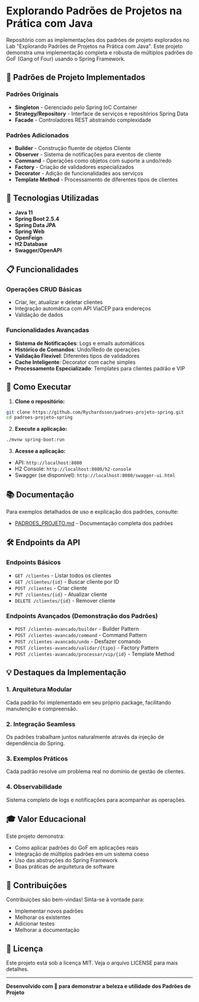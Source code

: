 # Explorando Padrões de Projetos na Prática com Java

Repositório com as implementações dos padrões de projeto explorados no Lab "Explorando Padrões de Projetos na Prática com Java". Este projeto demonstra uma implementação completa e robusta de múltiplos padrões do GoF (Gang of Four) usando o Spring Framework.

## 🎯 Padrões de Projeto Implementados

### Padrões Originais

- **Singleton** - Gerenciado pelo Spring IoC Container
- **Strategy/Repository** - Interface de serviços e repositórios Spring Data
- **Facade** - Controladores REST abstraindo complexidade

### Padrões Adicionados

- **Builder** - Construção fluente de objetos Cliente
- **Observer** - Sistema de notificações para eventos de cliente
- **Command** - Operações como objetos com suporte a undo/redo
- **Factory** - Criação de validadores especializados
- **Decorator** - Adição de funcionalidades aos serviços
- **Template Method** - Processamento de diferentes tipos de clientes

## 🚀 Tecnologias Utilizadas

- **Java 11**
- **Spring Boot 2.5.4**
- **Spring Data JPA**
- **Spring Web**
- **OpenFeign**
- **H2 Database**
- **Swagger/OpenAPI**

## 📋 Funcionalidades

### Operações CRUD Básicas

- Criar, ler, atualizar e deletar clientes
- Integração automática com API ViaCEP para endereços
- Validação de dados

### Funcionalidades Avançadas

- **Sistema de Notificações**: Logs e emails automáticos
- **Histórico de Comandos**: Undo/Redo de operações
- **Validação Flexível**: Diferentes tipos de validadores
- **Cache Inteligente**: Decorator com cache simples
- **Processamento Especializado**: Templates para clientes padrão e VIP

## 🔧 Como Executar

1. **Clone o repositório:**

```bash
git clone https://github.com/Rychardsson/padroes-projeto-spring.git
cd padroes-projeto-spring
```

2. **Execute a aplicação:**

```bash
./mvnw spring-boot:run
```

3. **Acesse a aplicação:**

- API: `http://localhost:8080`
- H2 Console: `http://localhost:8080/h2-console`
- Swagger (se disponível): `http://localhost:8080/swagger-ui.html`

## 📚 Documentação

Para exemplos detalhados de uso e explicação dos padrões, consulte:

- [PADROES_PROJETO.md](PADROES_PROJETO.md) - Documentação completa dos padrões

## 🛠️ Endpoints da API

### Endpoints Básicos

- `GET /clientes` - Listar todos os clientes
- `GET /clientes/{id}` - Buscar cliente por ID
- `POST /clientes` - Criar cliente
- `PUT /clientes/{id}` - Atualizar cliente
- `DELETE /clientes/{id}` - Remover cliente

### Endpoints Avançados (Demonstração dos Padrões)

- `POST /clientes-avancado/builder` - Builder Pattern
- `POST /clientes-avancado/command` - Command Pattern
- `POST /clientes-avancado/undo` - Desfazer comando
- `POST /clientes-avancado/validar/{tipo}` - Factory Pattern
- `POST /clientes-avancado/processar/vip/{id}` - Template Method

## 💡 Destaques da Implementação

### 1. Arquitetura Modular

Cada padrão foi implementado em seu próprio package, facilitando manutenção e compreensão.

### 2. Integração Seamless

Os padrões trabalham juntos naturalmente através da injeção de dependência do Spring.

### 3. Exemplos Práticos

Cada padrão resolve um problema real no domínio de gestão de clientes.

### 4. Observabilidade

Sistema completo de logs e notificações para acompanhar as operações.

## 🎓 Valor Educacional

Este projeto demonstra:

- Como aplicar padrões do GoF em aplicações reais
- Integração de múltiplos padrões em um sistema coeso
- Uso das abstrações do Spring Framework
- Boas práticas de arquitetura de software

## 🤝 Contribuições

Contribuições são bem-vindas! Sinta-se à vontade para:

- Implementar novos padrões
- Melhorar os existentes
- Adicionar testes
- Melhorar a documentação

## 📝 Licença

Este projeto está sob a licença MIT. Veja o arquivo LICENSE para mais detalhes.

---

**Desenvolvido com 💙 para demonstrar a beleza e utilidade dos Padrões de Projeto**
